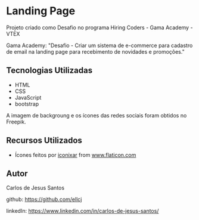 # Landing Page

Projeto criado como Desafio no programa Hiring Coders - Gama Academy -VTEX

Gama Academy: "Desafio - Criar um sistema de e-commerce para cadastro de email na landing page para recebimento de novidades e promoções."



## Tecnologias Utilizadas

- HTML
- CSS
- JavaScript
- bootstrap 

A imagem de backgroung e os ícones das redes sociais foram obtidos no Freepik.


## Recursos Utilizados
- Ícones feitos por <a href="https://www.flaticon.com/br/autores/iconixar" title="iconixar">iconixar</a> from <a href="https://www.flaticon.com/br/" title="Flaticon">www.flaticon.com</a>


## Autor 

Carlos de Jesus Santos


github: https://github.com/ellcj

linkedIn: https://www.linkedin.com/in/carlos-de-jesus-santos/


